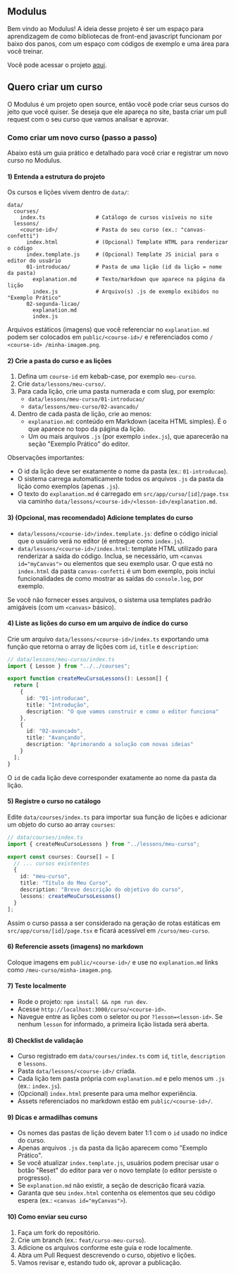 ## Modulus

Bem vindo ao Modulus! A ideia desse projeto é ser um espaço para aprendizagem de como bibliotecas de front-end javascript funcionam por baixo dos panos, com um espaço com códigos de exemplo e uma área para você treinar.

Você pode acessar o projeto [aqui](https://modulus-pi.vercel.app/).


## Quero criar um curso

O Modulus é um projeto open source, então você pode criar seus cursos do jeito que você quiser. Se deseja que ele apareça no site, basta criar um pull request com o seu curso que vamos analisar e aprovar.

### Como criar um novo curso (passo a passo)

Abaixo está um guia prático e detalhado para você criar e registrar um novo curso no Modulus.

#### 1) Entenda a estrutura do projeto

Os cursos e lições vivem dentro de `data/`:

```
data/
  courses/
    index.ts                # Catálogo de cursos visíveis no site
  lessons/
    <course-id>/            # Pasta do seu curso (ex.: "canvas-confetti")
      index.html            # (Opcional) Template HTML para renderizar o código
      index.template.js     # (Opcional) Template JS inicial para o editor do usuário
      01-introducao/        # Pasta de uma lição (id da lição = nome da pasta)
        explanation.md      # Texto/markdown que aparece na página da lição
        index.js            # Arquivo(s) .js de exemplo exibidos no "Exemplo Prático"
      02-segunda-licao/
        explanation.md
        index.js
```

Arquivos estáticos (imagens) que você referenciar no `explanation.md` podem ser colocados em `public/<course-id>/` e referenciados como `/ <course-id> /minha-imagem.png`.

#### 2) Crie a pasta do curso e as lições

1. Defina um `course-id` em kebab-case, por exemplo `meu-curso`.
2. Crie `data/lessons/meu-curso/`.
3. Para cada lição, crie uma pasta numerada e com slug, por exemplo:
   - `data/lessons/meu-curso/01-introducao/`
   - `data/lessons/meu-curso/02-avancado/`
4. Dentro de cada pasta de lição, crie ao menos:
   - `explanation.md`: conteúdo em Markdown (aceita HTML simples). É o que aparece no topo da página da lição.
   - Um ou mais arquivos `.js` (por exemplo `index.js`), que aparecerão na seção "Exemplo Prático" do editor.

Observações importantes:
- O id da lição deve ser exatamente o nome da pasta (ex.: `01-introducao`).
- O sistema carrega automaticamente todos os arquivos `.js` da pasta da lição como exemplos (apenas `.js`).
- O texto do `explanation.md` é carregado em `src/app/curso/[id]/page.tsx` via caminho `data/lessons/<course-id>/<lesson-id>/explanation.md`.

#### 3) (Opcional, mas recomendado) Adicione templates do curso

- `data/lessons/<course-id>/index.template.js`: define o código inicial que o usuário verá no editor (é entregue como `index.js`).
- `data/lessons/<course-id>/index.html`: template HTML utilizado para renderizar a saída do código. Inclua, se necessário, um `<canvas id="myCanvas">` ou elementos que seu exemplo usar. O que está no `index.html` da pasta `canvas-confetti` é um bom exemplo, pois inclui funcionalidades de como mostrar as saídas do `console.log`, por exemplo.

Se você não fornecer esses arquivos, o sistema usa templates padrão amigáveis (com um `<canvas>` básico).

#### 4) Liste as lições do curso em um arquivo de índice do curso

Crie um arquivo `data/lessons/<course-id>/index.ts` exportando uma função que retorna o array de lições com `id`, `title` e `description`:

```ts
// data/lessons/meu-curso/index.ts
import { Lesson } from "../../courses";

export function createMeuCursoLessons(): Lesson[] {
  return [
    {
      id: "01-introducao",
      title: "Introdução",
      description: "O que vamos construir e como o editor funciona"
    },
    {
      id: "02-avancado",
      title: "Avançando",
      description: "Aprimorando a solução com novas ideias"
    }
  ];
}
```

O `id` de cada lição deve corresponder exatamente ao nome da pasta da lição.

#### 5) Registre o curso no catálogo

Edite `data/courses/index.ts` para importar sua função de lições e adicionar um objeto do curso ao array `courses`:

```ts
// data/courses/index.ts
import { createMeuCursoLessons } from "../lessons/meu-curso";

export const courses: Course[] = [
  // ... cursos existentes
  {
    id: "meu-curso",
    title: "Título do Meu Curso",
    description: "Breve descrição do objetivo do curso",
    lessons: createMeuCursoLessons()
  }
];
```

Assim o curso passa a ser considerado na geração de rotas estáticas em `src/app/curso/[id]/page.tsx` e ficará acessível em `/curso/meu-curso`.

#### 6) Referencie assets (imagens) no markdown

Coloque imagens em `public/<course-id>/` e use no `explanation.md` links como `/meu-curso/minha-imagem.png`.

#### 7) Teste localmente

- Rode o projeto: `npm install && npm run dev`.
- Acesse `http://localhost:3000/curso/<course-id>`.
- Navegue entre as lições com o seletor ou por `?lesson=<lesson-id>`. Se nenhum `lesson` for informado, a primeira lição listada será aberta.

#### 8) Checklist de validação

- Curso registrado em `data/courses/index.ts` com `id`, `title`, `description` e `lessons`.
- Pasta `data/lessons/<course-id>/` criada.
- Cada lição tem pasta própria com `explanation.md` e pelo menos um `.js` (ex.: `index.js`).
- (Opcional)  `index.html` presente para uma melhor experiência.
- Assets referenciados no markdown estão em `public/<course-id>/`.

#### 9) Dicas e armadilhas comuns

- Os nomes das pastas de lição devem bater 1:1 com o `id` usado no índice do curso.
- Apenas arquivos `.js` da pasta da lição aparecem como "Exemplo Prático".
- Se você atualizar `index.template.js`, usuários podem precisar usar o botão "Reset" do editor para ver o novo template (o editor persiste o progresso).
- Se `explanation.md` não existir, a seção de descrição ficará vazia.
- Garanta que seu `index.html` contenha os elementos que seu código espera (ex.: `<canvas id="myCanvas">`).

#### 10) Como enviar seu curso

1. Faça um fork do repositório.
2. Crie um branch (ex.: `feat/curso-meu-curso`).
3. Adicione os arquivos conforme este guia e rode localmente.
4. Abra um Pull Request descrevendo o curso, objetivo e lições.
5. Vamos revisar e, estando tudo ok, aprovar a publicação.
